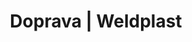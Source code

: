 ---
Link: "file:/Users/vinayakpatel/Downloads/www.weldplast.cz/doprava"
product_name: "null"
product_id: "null"
title: "Doprava | Weldplast"
product_desc: ""
product_specs: ""
product_downloads: ""
href: ""
accessories: ""
similar_products: ""
---